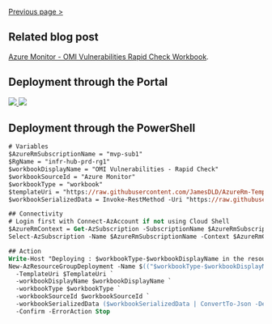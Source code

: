 [Previous page >](../)

Related blog post
------------
[Azure Monitor - OMI Vulnerabilities Rapid Check Workbook](https://techcommunity.microsoft.com/t5/core-infrastructure-and-security/azure-monitor-omi-vulnerabilities-rapid-check-workbook/ba-p/2779755?WT.mc_id=AZ-MVP-5003548).


Deployment through the Portal
------------

<a href="https://portal.azure.com/#create/Microsoft.Template/uri/https%3A%2F%2Fraw.githubusercontent.com%2FJamesDLD%2FAzureRm-Template%2Fmaster%2FCreate-AzWorkbookOmiVulnerabilities%2Ftemplate.json" target="_blank">
    <img src="http://azuredeploy.net/deploybutton.png"/>
</a>

<a href="http://armviz.io/#/?load=https%3A%2F%2Fraw.githubusercontent.com%2FJamesDLD%2FAzureRm-Template%2Fmaster%2FCreate-AzWorkbookOmiVulnerabilities%2Ftemplate.json" target="_blank">
    <img src="http://armviz.io/visualizebutton.png"/>
</a>


Deployment through the PowerShell
------------

```ps
# Variables
$AzureRmSubscriptionName = "mvp-sub1"
$RgName = "infr-hub-prd-rg1"
$workbookDisplayName = "OMI Vulnerabilities - Rapid Check"
$workbookSourceId = "Azure Monitor"
$workbookType = "workbook"
$templateUri = "https://raw.githubusercontent.com/JamesDLD/AzureRm-Template/master/Create-AzWorkbookOmiVulnerabilities/template.json"
$workbookSerializedData = Invoke-RestMethod -Uri "https://raw.githubusercontent.com/JamesDLD/AzureRm-Template/master/Create-AzWorkbookOmiVulnerabilities/galleryTemplate.json"

## Connectivity
# Login first with Connect-AzAccount if not using Cloud Shell
$AzureRmContext = Get-AzSubscription -SubscriptionName $AzureRmSubscriptionName | Set-AzContext -ErrorAction Stop
Select-AzSubscription -Name $AzureRmSubscriptionName -Context $AzureRmContext -Force -ErrorAction Stop

## Action
Write-Host "Deploying : $workbookType-$workbookDisplayName in the resource group : $RgName" -ForegroundColor Cyan
New-AzResourceGroupDeployment -Name $(("$workbookType-$workbookDisplayName").replace(' ', '')) -ResourceGroupName $RgName `
  -TemplateUri $TemplateUri `
  -workbookDisplayName $workbookDisplayName `
  -workbookType $workbookType `
  -workbookSourceId $workbookSourceId `
  -workbookSerializedData ($workbookSerializedData | ConvertTo-Json -Depth 20) `
  -Confirm -ErrorAction Stop

```